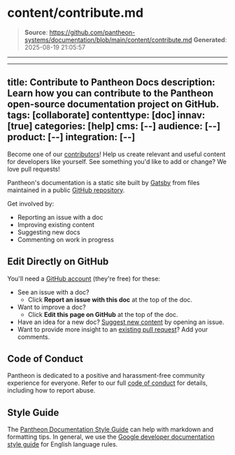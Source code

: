 # content/contribute.md

> **Source**: https://github.com/pantheon-systems/documentation/blob/main/content/contribute.md
> **Generated**: 2025-08-19 21:05:57

---

---
title: Contribute to Pantheon Docs
description: Learn how you can contribute to the Pantheon open-source documentation project on GitHub.
tags: [collaborate]
contenttype: [doc]
innav: [true]
categories: [help]
cms: [--]
audience: [--]
product: [--]
integration: [--]
---

Become one of our [contributors](/contributors)! Help us create relevant and useful content for developers like yourself. See something you'd like to add or change? We love pull requests!

<Wistia src="b0zcwncjx6" />

Pantheon's documentation is a static site built by [Gatsby](https://www.gatsbyjs.com/docs/glossary/static-site-generator/) from files maintained in a public [GitHub repository](https://github.com/pantheon-systems/documentation).

Get involved by:

- Reporting an issue with a doc
- Improving existing content
- Suggesting new docs
- Commenting on work in progress

## Edit Directly on GitHub

You'll need a [GitHub account](https://github.com/signup) (they're free) for these:

- See an issue with a doc?
  - Click **Report an issue with this doc** at the top of the doc.
- Want to improve a doc?
  - Click **Edit this page on GitHub** at the top of the doc.
- Have an idea for a new doc? [Suggest new content](https://github.com/pantheon-systems/documentation/issues/new?title=New%20Doc%20Proposal%20&body=Priority%20(Low‚%20Medium‚%20High)%3A%0A%0A%23%23%20Title%0A%0A%0A%23%23%20Description%0A%0A%0A%23%23%20Outline%0A%0A%0A%23%23%20Expected%20Audience%0A%0A%0A%23%23%20Path%0A(e.g.%20%60source%2Fdocs%2Farticles%2Fsites%2Fcode%60%20or%20%60source%2Fdocs%2Farticles%2Fwordpress%60)&labels=new%20doc) by opening an issue.
- Want to provide more insight to an [existing pull request](https://github.com/pantheon-systems/documentation/pulls)? Add your comments.

## Code of Conduct

Pantheon is dedicated to a positive and harassment-free community experience for everyone. Refer to our full [code of conduct](/code-of-conduct) for details, including how to report abuse.

## Style Guide

The [Pantheon Documentation Style Guide](/style-guide) can help with markdown and formatting tips. In general, we use the [Google developer documentation style guide](https://developers.google.com/style/) for English language rules.
